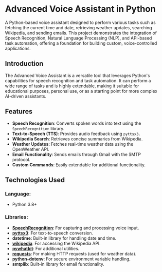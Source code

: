 # Advanced Voice Assistant in Python

A Python-based voice assistant designed to perform various tasks such as fetching the current time and date, retrieving weather updates, searching Wikipedia, and sending emails. This project demonstrates the integration of Speech Recognition, Natural Language Processing (NLP), and API-based task automation, offering a foundation for building custom, voice-controlled applications.

## Introduction

The Advanced Voice Assistant is a versatile tool that leverages Python's capabilities for speech recognition and task automation. It can perform a wide range of tasks and is highly extendable, making it suitable for educational purposes, personal use, or as a starting point for more complex AI-driven assistants.

## Features

- **Speech Recognition**: Converts spoken words into text using the `SpeechRecognition` library.
- **Text-to-Speech (TTS)**: Provides audio feedback using `pyttsx3`.
- **Wikipedia Search**: Retrieves concise summaries from Wikipedia.
- **Weather Updates**: Fetches real-time weather data using the OpenWeather API.
- **Email Functionality**: Sends emails through Gmail with the SMTP protocol.
- **Custom Commands**: Easily extendable for additional functionality.

## Technologies Used

### Language:
- Python 3.8+

### Libraries:
- **[SpeechRecognition](https://pypi.org/project/SpeechRecognition/)**: For capturing and processing voice input.
- **[pyttsx3](https://pypi.org/project/pyttsx3/)**: For text-to-speech conversion.
- **datetime**: Built-in library for handling date and time.
- **[wikipedia](https://pypi.org/project/wikipedia/)**: For accessing the Wikipedia API.
- **[pywhatkit](https://pypi.org/project/pywhatkit/)**: For additional utilities.
- **[requests](https://pypi.org/project/requests/)**: For making HTTP requests (used for weather data).
- **[python-dotenv](https://pypi.org/project/python-dotenv/)**: For secure environment variable handling.
- **smtplib**: Built-in library for email functionality.
